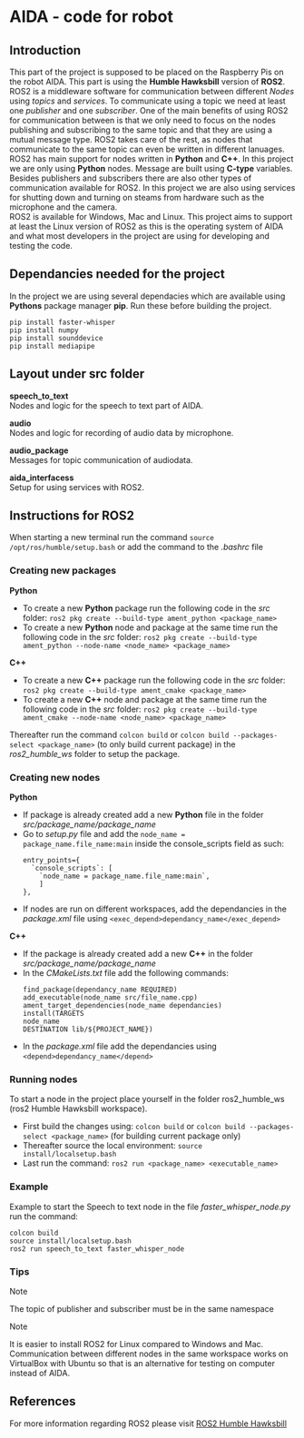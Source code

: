 # AIDA - code for robot
## Introduction
This part of the project is supposed to be placed on the Raspberry Pis on the robot AIDA. This part is using the **Humble Hawksbill** version of **ROS2**. ROS2 is a middleware software for communication between different *Nodes* using *topics* and *services*. To communicate using a topic we need at least one *publisher* and one *subscriber*. One of the main benefits of using ROS2 for communication between is that we only need to focus on the nodes publishing and subscribing to the same topic and that they are using a mutual message type. ROS2 takes care of the rest, as nodes that communicate to the same topic can even be written in different lanuages. ROS2 has main support for nodes written in **Python** and **C++**. In this project we are only using **Python** nodes. Message are built using **C-type** variables. Besides publishers and subscribers there are also other types of communication available for ROS2. In this project we are also using services for shutting down and turning on steams from hardware such as the microphone and the camera.  
ROS2 is available for Windows, Mac and Linux. This project aims to support at least the Linux version of ROS2 as this is the operating system of AIDA and what most developers in the project are using for developing and testing the code. 

## Dependancies needed for the project
In the project we are using several dependacies which are available using **Pythons** package manager **pip**. Run these before building the project. 
```
pip install faster-whisper
pip install numpy
pip install sounddevice
pip install mediapipe
```

## Layout under src folder
**speech_to_text**  
Nodes and logic for the speech to text part of AIDA.  

**audio**  
Nodes and logic for recording of audio data by microphone.   

**audio_package**  
Messages for topic communication of audiodata.  

**aida_interfacess**  
Setup for using services with ROS2.  

## Instructions for ROS2
When starting a new terminal run the command `source /opt/ros/humble/setup.bash` or add the command to the *.bashrc* file  
### Creating new packages
**Python**
- To create a new **Python** package run the following code in the *src* folder:
  `ros2 pkg create --build-type ament_python <package_name>`
- To create a new **Python** node and package at the same time run the following code in the *src* folder:
  `ros2 pkg create --build-type ament_python --node-name <node_name> <package_name>`

**C++**
- To create a new **C++** package run the following code in the *src* folder: 
  `ros2 pkg create --build-type ament_cmake <package_name>`
- To create a new **C++** node and package at the same time run the following code in the *src* folder:
  `ros2 pkg create --build-type ament_cmake --node-name <node_name> <package_name>`  

Thereafter run the command `colcon build` or `colcon build --packages-select <package_name>` (to only build current package) in the *ros2_humble_ws* folder to setup the package.  

### Creating new nodes
**Python**  
- If package is already created add a new **Python** file in the folder *src/package_name/package_name*
- Go to *setup.py* file and add the `node_name = package_name.file_name:main` inside the console_scripts field as such:
  ```
  entry_points={
    `console_scripts`: [
      `node_name = package_name.file_name:main`,
      ]
  },
  ```
- If nodes are run on different workspaces, add the dependancies in the *package.xml* file using `<exec_depend>dependancy_name</exec_depend>`  

**C++**  
- If the package is already created add a new **C++** in the folder *src/package_name/package_name*
- In the *CMakeLists.txt* file add the following commands:
  ```
  find_package(dependancy_name REQUIRED)
  add_executable(node_name src/file_name.cpp)
  ament_target_dependencies(node_name dependancies)
  install(TARGETS
  node_name
  DESTINATION lib/${PROJECT_NAME})
  ```
- In the *package.xml* file add the dependancies using `<depend>dependancy_name</depend>`  

### Running nodes
To start a node in the project place yourself in the folder ros2_humble_ws (ros2 Humble Hawksbill workspace).  
- First build the changes using: `colcon build` or `colcon build --packages-select <package_name>` (for building current package only)  
- Thereafter source the local environment: `source install/localsetup.bash`  
- Last run the command: `ros2 run <package_name> <executable_name>`  

### Example
Example to start the Speech to text node in the file *faster_whisper_node.py* run the command:
```
colcon build
source install/localsetup.bash  
ros2 run speech_to_text faster_whisper_node
```
### Tips
>[!NOTE]
>The topic of publisher and subscriber must be in the same namespace

>[!NOTE]
>It is easier to install ROS2 for Linux compared to Windows and Mac. Communication between different nodes in the same workspace works on VirtualBox with Ubuntu so that is an alternative for testing on computer instead of AIDA. 

## References
For more information regarding ROS2 please visit [ROS2 Humble Hawksbill](https://docs.ros.org/en/humble/index.html)
